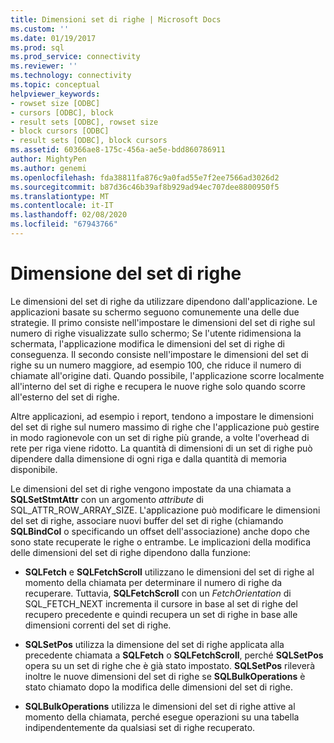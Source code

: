 ```yaml
---
title: Dimensioni set di righe | Microsoft Docs
ms.custom: ''
ms.date: 01/19/2017
ms.prod: sql
ms.prod_service: connectivity
ms.reviewer: ''
ms.technology: connectivity
ms.topic: conceptual
helpviewer_keywords:
- rowset size [ODBC]
- cursors [ODBC], block
- result sets [ODBC], rowset size
- block cursors [ODBC]
- result sets [ODBC], block cursors
ms.assetid: 60366ae8-175c-456a-ae5e-bdd860786911
author: MightyPen
ms.author: genemi
ms.openlocfilehash: fda38811fa876c9a0fad55e7f2ee7566ad3026d2
ms.sourcegitcommit: b87d36c46b39af8b929ad94ec707dee8800950f5
ms.translationtype: MT
ms.contentlocale: it-IT
ms.lasthandoff: 02/08/2020
ms.locfileid: "67943766"
---
```

# <a name="rowset-size"></a>Dimensione del set di righe
Le dimensioni del set di righe da utilizzare dipendono dall'applicazione. Le applicazioni basate su schermo seguono comunemente una delle due strategie. Il primo consiste nell'impostare le dimensioni del set di righe sul numero di righe visualizzate sullo schermo; Se l'utente ridimensiona la schermata, l'applicazione modifica le dimensioni del set di righe di conseguenza. Il secondo consiste nell'impostare le dimensioni del set di righe su un numero maggiore, ad esempio 100, che riduce il numero di chiamate all'origine dati. Quando possibile, l'applicazione scorre localmente all'interno del set di righe e recupera le nuove righe solo quando scorre all'esterno del set di righe.  
  
 Altre applicazioni, ad esempio i report, tendono a impostare le dimensioni del set di righe sul numero massimo di righe che l'applicazione può gestire in modo ragionevole con un set di righe più grande, a volte l'overhead di rete per riga viene ridotto. La quantità di dimensioni di un set di righe può dipendere dalla dimensione di ogni riga e dalla quantità di memoria disponibile.  
  
 Le dimensioni del set di righe vengono impostate da una chiamata a **SQLSetStmtAttr** con un argomento *attribute* di SQL_ATTR_ROW_ARRAY_SIZE. L'applicazione può modificare le dimensioni del set di righe, associare nuovi buffer del set di righe (chiamando **SQLBindCol** o specificando un offset dell'associazione) anche dopo che sono state recuperate le righe o entrambe. Le implicazioni della modifica delle dimensioni del set di righe dipendono dalla funzione:  
  
-   **SQLFetch** e **SQLFetchScroll** utilizzano le dimensioni del set di righe al momento della chiamata per determinare il numero di righe da recuperare. Tuttavia, **SQLFetchScroll** con un *FetchOrientation* di SQL_FETCH_NEXT incrementa il cursore in base al set di righe del recupero precedente e quindi recupera un set di righe in base alle dimensioni correnti del set di righe.  
  
-   **SQLSetPos** utilizza la dimensione del set di righe applicata alla precedente chiamata a **SQLFetch** o **SQLFetchScroll**, perché **SQLSetPos** opera su un set di righe che è già stato impostato. **SQLSetPos** rileverà inoltre le nuove dimensioni del set di righe se **SQLBulkOperations** è stato chiamato dopo la modifica delle dimensioni del set di righe.  
  
-   **SQLBulkOperations** utilizza le dimensioni del set di righe attive al momento della chiamata, perché esegue operazioni su una tabella indipendentemente da qualsiasi set di righe recuperato.
